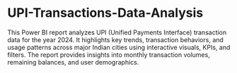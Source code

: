 # UPI-Transactions-Data-Analysis
This Power BI report analyzes UPI (Unified Payments Interface) transaction data for the year 2024. It highlights key trends, transaction behaviors, and usage patterns across major Indian cities using interactive visuals, KPIs, and filters. The report provides insights into monthly transaction volumes, remaining balances, and user demographics.
